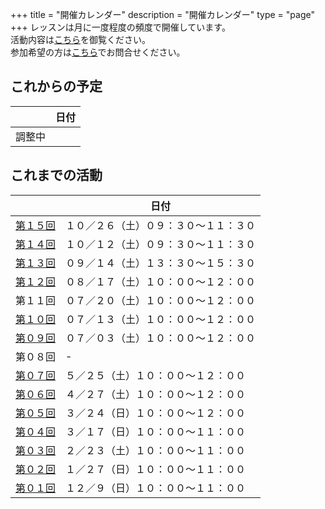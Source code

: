 +++
title = "開催カレンダー"
description = "開催カレンダー"
type = "page"
+++
レッスンは月に一度程度の頻度で開催しています。  
活動内容は[こちら](/about)を御覧ください。  
参加希望の方は[こちら](/#contact)でお問合せください。

## これからの予定
|   |日付  |
| ---- | ---- |
|調整中  | |

## これまでの活動
|   |日付  |
| ---- | ---- |
|[第１５回](/post/20191026_1/)|１０／２６（土）０９：３０〜１１：３０ |
|[第１４回](/post/20191012_1/)|１０／１２（土）０９：３０〜１１：３０ |
|[第１３回](/post/20190914_1/)|０９／１４（土）１３：３０〜１５：３０ |
|[第１２回](/post/20190817_1/)|０８／１７（土）１０：００〜１２：００ |
|第１１回|０７／２０（土）１０：００〜１２：００ |
|[第１０回](/post/20190713_1/)|０７／１３（土）１０：００〜１２：００ |
|[第０９回](/post/20190703_1/)|０７／０３（土）１０：００〜１２：００ |
|第０８回| - |
|[第０７回](/post/20190527_1/)  |５／２５（土）１０：００〜１２：００ |
|[第０６回](/post/20190429_1/)  |４／２７（土）１０：００〜１２：００ |
|[第０５回](/post/20190326_1/)  |３／２４（日）１０：００〜１２：００ |
|[第０４回](/post/20190317_1/)  |３／１７（日）１０：００〜１１：００ |
|[第０３回](/post/20190223_1/)  |２／２３（土）１０：００〜１１：００ |
|[第０２回](/post/20190127_1/)  |１／２７（日）１０：００〜１１：００ |
|[第０１回](/post/20181209_1/)  |１２／９（日）１０：００〜１１：００ |
